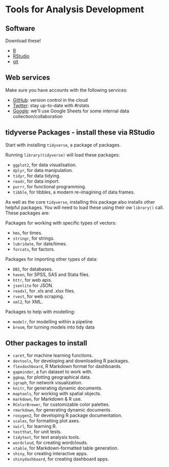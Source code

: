# Tools for Analysis Development

## Software 

Download these!

- [R](http://iis.stat.wright.edu/CRAN/)
- [RStudio](https://www.rstudio.com/products/rstudio/download/)
- [git](https://git-scm.com/downloads)

## Web services 

Make sure you have accounts with the following services:

- [GitHub](http://www.github.com): version control in the cloud
- [Twitter](http://www.twitter.com): stay up-to-date with #rstats
- [Google](http://www.google.com): we'll use Google Sheets for some internal data collection/collaboration

## tidyverse Packages - install these via RStudio

Start with installing `tidyverse`, a package of packages. 

Running `library(tidyverse)` will load these packages:

- `ggplot2`, for data visualisation.
- `dplyr`, for data manipulation.
- `tidyr`, for data tidying.
- `readr`, for data import.
- `purrr`, for functional programming.
- `tibble`, for tibbles, a modern re-imagining of data frames.

As well as the core `tidyverse`, installing this package also installs other helpful packages. You will need to load these using their ow `library()` call. These packages are:

Packages for working with specific types of vectors:

- `hms`, for times.
- `stringr`, for strings.
- `lubridate`, for date/times.
- `forcats`, for factors.

Packages for importing other types of data:

- `DBI`, for databases.
- `haven`, for SPSS, SAS and Stata files.
- `httr`, for web apis.
- `jsonlite` for JSON.
- `readxl`, for .xls and .xlsx files.
- `rvest`, for web scraping.
- `xml2`, for XML.

Packages to help with modelling:

- `modelr`, for modelling within a pipeline
- `broom`, for turning models into tidy data

## Other packages to install

- `caret`, for machine learning functions.
- `devtools`, for developing and downloading R packages.
- `flexdashboard`, R Markdown format for dashboards.
- `gapminder`, a fun dataset to work with. 
- `ggmap`, for plotting geographical data.
- `igraph`, for network visualization.
- `knitr`, for generating dynamic documents. 
- `maptools`, for working with spatial objects.
- `markdown`, for Markdown & R use.
- `RColorBrewer`, for customizable color palettes.
- `rmarkdown`, for generating dynamic documents. 
- `roxygen2`, for developing R package documentation.
- `scales`, for formatting plot axes. 
- `swirl`, for learning R. 
- `testthat`, for unit tests. 
- `tidytext`, for text analysis tools. 
- `wordcloud`, for creating wordclouds. 
- `xtable`, for Markdown-formatted table generation. 
- `shiny`, for creating interactive apps.
- `shinydashboard`, for creating dashboard apps. 